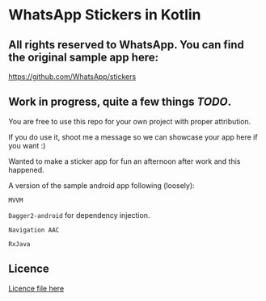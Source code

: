 # WhatsApp Stickers in Kotlin

## All rights reserved to WhatsApp. You can find the original sample app here:
https://github.com/WhatsApp/stickers

## Work in progress, quite a few things *TODO*.

You are free to use this repo for your own project with proper attribution.

If you do use it, shoot me a message so we can showcase your app here if you want :)

Wanted to make a sticker app for fun an afternoon after work and this happened.

A version of the sample android app following (loosely):

`MVVM`

`Dagger2-android` for dependency injection.

`Navigation AAC`

`RxJava`

## Licence
[Licence file here](https://github.com/CostaFot/android--whatsapp-stickers-kotlin/blob/master/LICENSE)
